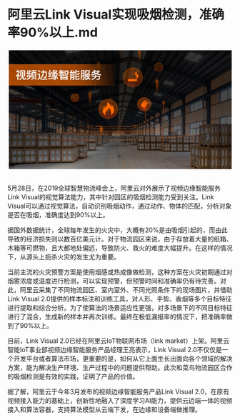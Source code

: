 # 阿里云Link Visual实现吸烟检测，准确率90%以上.md

<div style="text-align:center" align="center">
<img src="/images/阿里云Link Visual实现吸烟检测，准确率90%以上1.png" align="center" />
</div>
</br>

5月28日，在2019全球智慧物流峰会上，阿里云对外展示了视频边缘智能服务Link Visual的视觉算法能力，其中针对园区的吸烟检测能力受到关注。Link Visual可以通过视觉算法，自动识别吸烟动作，通过动作、物体的匹配，分析对象是否在吸烟，准确度达到90%以上。

据国外数据统计，全球每年发生的火灾中，大概有20%是由吸烟引起的，而由此导致的经济损失则以数百亿美元计。对于物流园区来说，由于存放着大量的纸箱、木箱等可燃物，且大都地处偏远，导致防火、救火的难度大幅提升。在这样的情况下，从源头上扼杀火灾的发生尤为重要。

当前主流的火灾预警方案是使用烟感或热成像做检测，这种方案在火灾初期通过对烟雾浓度或温度进行检测，可以实现预警，但预警时间和准确率仍有待完善。对此，阿里云采集了不同物流园区、室内室外、不同光照条件下的现场图片，并借助Link Visual 2.0提供的样本标注和训练工具，对人形、手势、香烟等多个目标特征进行提取和综合分析。为了使算法的场景适应性更强，对多场景下的不同目标特征进行了混合，生成新的样本并再次训练。最终在极低漏报率的情况下，把准确率做到了90%以上。

目前，Link Visual 2.0已经在阿里云IoT物联网市场（link market）上架。阿里云智能IoT事业部视频边缘智能服务产品经理王亮表示，Link Visual 2.0不仅仅是一个开发平台或者算法市场，更重要的是，如何从它上面生长出面向各个领域的解决方案，能为解决生产环境、生产过程中的问题提供帮助。此次和菜鸟物流园区合作的吸烟检测是有效的实践，证明了产品的价值。

据了解，阿里云于今年3月发布的视频边缘智能服务产品Link Visual 2.0，在原有视频接入能力的基础上，创新性地融入了深度学习AI能力，提供云边端一体的视频接入和算法容器，支持算法模型从云端下发，在边缘和设备端做推理。
